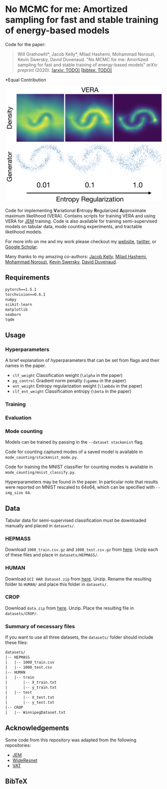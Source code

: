 # No MCMC for me: Amortized sampling for fast and stable training of energy-based models
Code for the paper:

> Will Grathowhl*, Jacob Kelly*, Milad Hashemi, Mohammad Norouzi, Kevin Swersky, David Duvenaud. "No MCMC for me: Amortized sampling for fast and stable training of energy-based models" _arXiv preprint_ (2020).
> [[arxiv: TODO]](https://arxiv.org/abs/2007.04504) [[bibtex: TODO]](#bibtex)

\*Equal Contribution

<p align="center">
<img align="middle" src="./assets/fig1.png" width="500" />
</p>

Code for implementing **V**ariational **E**ntropy **R**egularized **A**pproximate maximum likelihood (VERA). Contains scripts for training VERA and using VERA for [JEM](https://github.com/wgrathwohl/JEM) training. Code is also available for training semi-supervised models on tabular data, mode counting experiments, and tractable likelihood models.

For more info on me and my work please checkout my [website](http://www.cs.toronto.edu/~wgrathwohl/), [twitter](https://twitter.com/wgrathwohl), or [Google Scholar](https://scholar.google.ca/citations?user=ZbClz98AAAAJ&hl=en). 

Many thanks to my amazing co-authors: [Jacob Kelly](https://jacobjinkelly.github.io/), [Milad Hashemi](https://research.google/people/MiladHashemi/), [Mohammad Norouzi](https://norouzi.github.io/), [Kevin Swersky](http://www.cs.toronto.edu/~kswersky/), [David Duvenaud](http://www.cs.toronto.edu/~duvenaud/).

## Requirements

```
pytorch==1.5.1
torchvision==0.6.1
numpy
scikit-learn
matplotlib
seaborn
tqdm
```

## Usage

### Hyperparameters

A brief explanation of hyperparameters that can be set from flags and their names in the paper. 
- `clf_weight` Classification weight (`\alpha` in the paper)
- `pg_control` Gradient norm penalty (`\gamma` in the paper)
- `ent_weight` Entropy regularization weight (`\lambda` in the paper)
- `clf_ent_weight` Classification entropy (`\beta` in the paper)

### Training

### Evaluation

### Mode counting

Models can be trained by passing in the `--dataset stackmnist` flag. 

Code for counting captured modes of a saved model is available in `mode_counting/stackmnist_mode.py`. 

Code for training the MNIST classifier for counting modes is available in `mode_counting/mnist_classify.py`. 

Hyperparameters may be found in the paper. In particular note that results were reported on MNIST rescaled to 64x64, which can be specified with `--img_size 64`.

## Data

Tabular data for semi-supervised classification must be downloaded manually and placed in `datasets/`.

### HEPMASS

Download `1000_train.csv.gz` and `1000_test.csv.gz` from [here](http://archive.ics.uci.edu/ml/datasets/HEPMASS). Unzip each of these files and place in `datasets/HEPMASS/`.

### HUMAN

Download `UCI HAR Dataset.zip` from [here](https://archive.ics.uci.edu/ml/datasets/Human+Activity+Recognition+Using+Smartphones). Unzip. Rename the resulting folder to `HUMAN/` and place this folder in `datasets/`.

### CROP

Download `data.zip` from [here](https://archive.ics.uci.edu/ml/datasets/Crop+mapping+using+fused+optical-radar+data+set). Unzip. Place the resulting file in `datasets/CROP/`.

### Summary of necessary files
If you want to use all three datasets, the `datasets/` folder should include these files:

```
datasets/
|-- HEPMASS
|   |-- 1000_train.csv
|   |-- 1000_test.csv
|-- HUMAN
|   |-- train
|       |-- X_train.txt
|       |-- y_train.txt
|   |-- test
|       |-- X_test.txt
|       |-- y_test.txt
|-- CROP
|   |-- WinnipegDataset.txt
```

## Acknowledgements
Some code from this repository was adapted from the following repositories:
- [JEM](https://github.com/wgrathwohl/JEM)
- [WideResnet](https://github.com/meliketoy/wide-resnet.pytorch)
- [VAT](https://github.com/lyakaap/VAT-pytorch)

## BibTeX
